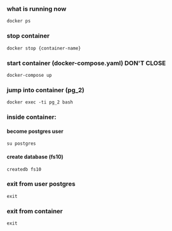 ### what is running now
```shell
docker ps
```

### stop container
```shell
docker stop {container-name}
```

### start container (docker-compose.yaml) DON'T CLOSE
```shell
docker-compose up
```

### jump into container (pg_2)
```shell
docker exec -ti pg_2 bash
```

### inside container:

#### become postgres user
```shell
su postgres
```

#### create database (fs10)
```shell
createdb fs10
```

### exit from user postgres
```shell
exit
```

### exit from container
```shell
exit
```



